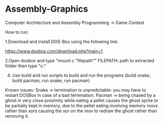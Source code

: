 # Assembly-Graphics
Computer Architecture and Assembly Programming -> Game Contest

How to run:

1.Download and install DOS-Box using the following link:

https://www.dosbox.com/download.php?main=1

2.Open dosbox and type "mount c "filepath"" FILEPATH: path to extracted folder
  then type "c:"

4. Use build and run scripts to build and run the programs (build snake, build pacman, run snake, run pacman)


Known issues:
Snake  -> termination is unpredictable: you may have to restart DOSBox in case of a bad termination.
Pacman -> being chased by a ghost in very close proximity while eating a pellet causes the ghost sprite to be partially kept in memory, due to the pellet eating involving memory movs rather than xors causing the xor on the mov to redraw the ghost rather than removing it.
